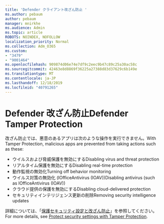 ```yaml
---
title: 'Defender クライアント改ざん防止 '
ms.author: pebaum
author: pebaum
manager: mnirkhe
ms.audience: Admin
ms.topic: article
ROBOTS: NOINDEX, NOFOLLOW
localization_priority: Normal
ms.collection: Adm_O365
ms.custom:
- "3479"
- "9001464"
ms.openlocfilehash: 909874d06e74e7df9c2eec9b47c89c25a30ac58c
ms.sourcegitcommit: 42463e8d8869f36225a27388d83d37629c6b149e
ms.translationtype: MT
ms.contentlocale: ja-JP
ms.lasthandoff: 12/18/2019
ms.locfileid: "40791265"
---
```

# <a name="defender-tamper-protection"></a><span data-ttu-id="a17fe-102">Defender 改ざん防止</span><span class="sxs-lookup"><span data-stu-id="a17fe-102">Defender Tamper Protection</span></span> 

<span data-ttu-id="a17fe-103">改ざん防止では、悪意のあるアプリは次のような操作を実行できません。</span><span class="sxs-lookup"><span data-stu-id="a17fe-103">With Tamper Protection, malicious apps are prevented from taking actions such as these:</span></span>

- <span data-ttu-id="a17fe-104">ウイルスおよび脅威保護を無効にする</span><span class="sxs-lookup"><span data-stu-id="a17fe-104">Disabling virus and threat protection</span></span>
- <span data-ttu-id="a17fe-105">リアルタイム保護を無効にする</span><span class="sxs-lookup"><span data-stu-id="a17fe-105">Disabling real-time protection</span></span>
- <span data-ttu-id="a17fe-106">動作監視の無効化</span><span class="sxs-lookup"><span data-stu-id="a17fe-106">Turning off behavior monitoring</span></span>
- <span data-ttu-id="a17fe-107">ウイルス対策の無効化 (IOfficeAntivirus (IOAV))</span><span class="sxs-lookup"><span data-stu-id="a17fe-107">Disabling antivirus (such as IOfficeAntivirus (IOAV))</span></span>
- <span data-ttu-id="a17fe-108">クラウド提供の保護を無効にする</span><span class="sxs-lookup"><span data-stu-id="a17fe-108">Disabling cloud-delivered protection</span></span>
- <span data-ttu-id="a17fe-109">セキュリティインテリジェンス更新の削除</span><span class="sxs-lookup"><span data-stu-id="a17fe-109">Removing security intelligence updates</span></span>

<span data-ttu-id="a17fe-110">詳細については、「[保護セキュリティ設定と改ざん防止](https://docs.microsoft.com/windows/security/threat-protection/windows-defender-antivirus/prevent-changes-to-security-settings-with-tamper-protection)」を参照してください。</span><span class="sxs-lookup"><span data-stu-id="a17fe-110">For more details, see [Protect security settings with Tamper Protection](https://docs.microsoft.com/windows/security/threat-protection/windows-defender-antivirus/prevent-changes-to-security-settings-with-tamper-protection).</span></span>